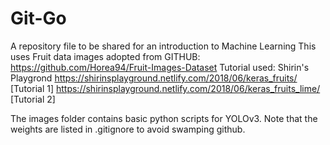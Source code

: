 # Git-Go
A repository file to be shared for an introduction to Machine Learning
This uses Fruit data images adopted from GITHUB: https://github.com/Horea94/Fruit-Images-Dataset
Tutorial used: Shirin's Playgrond
https://shirinsplayground.netlify.com/2018/06/keras_fruits/ [Tutorial 1]
https://shirinsplayground.netlify.com/2018/06/keras_fruits_lime/ [Tutorial 2]

The images folder contains basic python scripts for YOLOv3. Note that the weights are listed in .gitignore to avoid swamping github.
